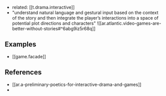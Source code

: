 
- related: [[t.drama.interactive]]
- "understand natural language and gestural input based on the context of the story and then integrate the player’s interactions into a space of potential plot directions and characters"
![[ar.atlantic.video-games-are-better-without-stories#^6abg9iz5r68q]]

## Examples

- [[game.facade]]

## References

- [[ar.a-preliminary-poetics-for-interactive-drama-and-games]]
- 